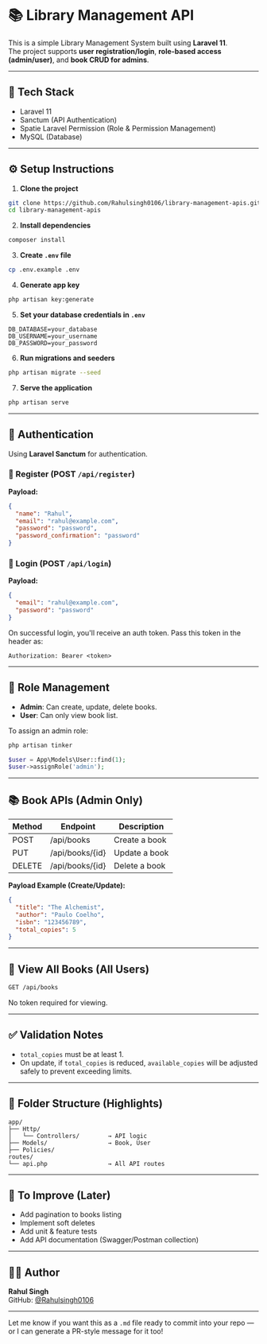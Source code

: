 # 📚 Library Management API

This is a simple Library Management System built using **Laravel 11**.  
The project supports **user registration/login**, **role-based access (admin/user)**, and **book CRUD for admins**.

---

## 🧰 Tech Stack

- Laravel 11  
- Sanctum (API Authentication)  
- Spatie Laravel Permission (Role & Permission Management)  
- MySQL (Database)  

---

## ⚙️ Setup Instructions

1. **Clone the project**

```bash
git clone https://github.com/Rahulsingh0106/library-management-apis.git
cd library-management-apis
```

2. **Install dependencies**

```bash
composer install
```

3. **Create `.env` file**

```bash
cp .env.example .env
```

4. **Generate app key**

```bash
php artisan key:generate
```

5. **Set your database credentials in `.env`**

```
DB_DATABASE=your_database
DB_USERNAME=your_username
DB_PASSWORD=your_password
```

6. **Run migrations and seeders**

```bash
php artisan migrate --seed
```

7. **Serve the application**

```bash
php artisan serve
```

---

## 🔐 Authentication

Using **Laravel Sanctum** for authentication.

### 🔸 Register (POST `/api/register`)

**Payload:**

```json
{
  "name": "Rahul",
  "email": "rahul@example.com",
  "password": "password",
  "password_confirmation": "password"
}
```

### 🔸 Login (POST `/api/login`)

**Payload:**

```json
{
  "email": "rahul@example.com",
  "password": "password"
}
```

On successful login, you'll receive an auth token. Pass this token in the header as:

```
Authorization: Bearer <token>
```

---

## 👮 Role Management

- **Admin**: Can create, update, delete books.
- **User**: Can only view book list.

To assign an admin role:

```php
php artisan tinker

$user = App\Models\User::find(1);
$user->assignRole('admin');
```

---

## 📚 Book APIs (Admin Only)

| Method | Endpoint       | Description         |
|--------|----------------|---------------------|
| POST   | /api/books     | Create a book       |
| PUT    | /api/books/{id}| Update a book       |
| DELETE | /api/books/{id}| Delete a book       |

**Payload Example (Create/Update):**

```json
{
  "title": "The Alchemist",
  "author": "Paulo Coelho",
  "isbn": "123456789",
  "total_copies": 5
}
```

---

## 👀 View All Books (All Users)

```bash
GET /api/books
```

No token required for viewing.

---

## ✅ Validation Notes

- `total_copies` must be at least 1.
- On update, if `total_copies` is reduced, `available_copies` will be adjusted safely to prevent exceeding limits.

---

## 📁 Folder Structure (Highlights)

```
app/
├── Http/
│   └── Controllers/        → API logic
├── Models/                 → Book, User
├── Policies/
routes/
└── api.php                 → All API routes
```

---

## 📌 To Improve (Later)

- Add pagination to books listing
- Implement soft deletes
- Add unit & feature tests
- Add API documentation (Swagger/Postman collection)

---

## 🧑‍💻 Author

**Rahul Singh**  
GitHub: [@Rahulsingh0106](https://github.com/Rahulsingh0106)

---

Let me know if you want this as a `.md` file ready to commit into your repo — or I can generate a PR-style message for it too!